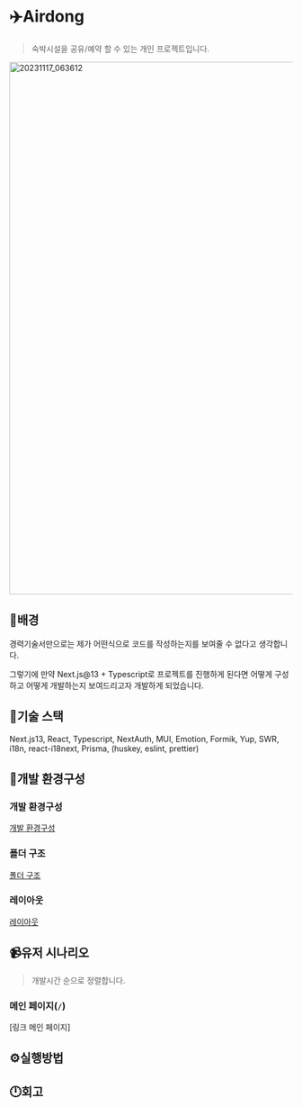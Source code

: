 # ✈️Airdong

> 숙박시설을 공유/예약 할 수 있는 개인 프로젝트입니다.
<img width="946" alt="20231117_063612" src="https://github.com/piouy001/airdong/assets/60591071/1a27c28c-8401-4244-93a4-f914ffe23387">

## 🤔배경

경력기술서만으로는 제가 어떤식으로 코드를 작성하는지를 보여줄 수 없다고 생각합니다. 

그렇기에 만약 Next.js@13 + Typescript로 프로젝트를 진행하게 된다면 어떻게 구성하고 어떻게 개발하는지 보여드리고자 개발하게 되었습니다.

## 👀기술 스택

Next.js13, React, Typescript, NextAuth, MUI, Emotion, Formik, Yup, SWR, i18n, react-i18next, Prisma, (huskey,  eslint, prettier)

## 🧱개발 환경구성

### 개발 환경구성

[개발 환경구성](https://github.com/piouy001/airdong/issues/4)

### 폴더 구조

[폴더 구조](https://github.com/piouy001/airdong/issues/3)

### 레이아웃

[레이아웃](https://github.com/piouy001/airdong/issues/2)

## 📹유저 시나리오

> 개발시간 순으로 정렬합니다.

### 메인 페이지(`/`)

[링크 메인 페이지]


## ⚙️실행방법

## 🕛회고
